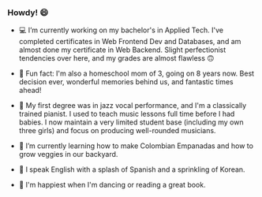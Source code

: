 ### Howdy! 😄 

<!--
**Spackalicious/Spackalicious** is a ✨ _special_ ✨ repository because its `README.md` (this file) appears on your GitHub profile.

Here are some ideas to get you started:

- 🔭 I’m currently working on ...
- 🌱 I’m currently learning ...
- 👯 I’m looking to collaborate on ...
- 🤔 I’m looking for help with ...
- 💬 Ask me about ...
- 📫 How to reach me: ...
- 😄 Pronouns: ...
- ⚡ Fun fact: ...
-->

- 💻 I’m currently working on my bachelor's in Applied Tech. I've completed certificates in Web Frontend Dev and Databases, and am almost done my certificate in Web Backend. Slight perfectionist tendencies over here, and my grades are almost flawless 🙃

- 👣 Fun fact: I'm also a homeschool mom of 3, going on 8 years now. Best decision ever, wonderful memories behind us, and fantastic times ahead! 

- 🎵 My first degree was in jazz vocal performance, and I'm a classically trained pianist. I used to teach music lessons full time before I had babies. I now maintain a very limited student base (including my own three girls) and focus on producing well-rounded musicians. 

- 🌱 I’m currently learning how to make Colombian Empanadas and how to grow veggies in our backyard. 

- 🙌 I speak English with a splash of Spanish and a sprinkling of Korean. 

- 💃 I'm happiest when I'm dancing or reading a great book. 
